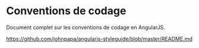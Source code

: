 # Conventions de codage

Document complet sur les conventions de codage en AngularJS.

https://github.com/johnpapa/angularjs-styleguide/blob/master/README.md

